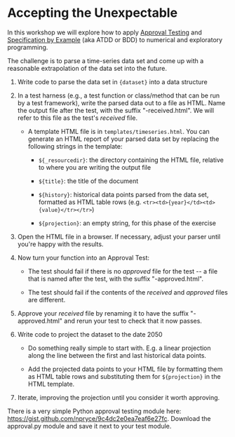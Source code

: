Accepting the Unexpectable
==========================

In this workshop we will explore how to apply [Approval Testing] and
[Specification by Example] (aka ATDD or BDD) to numerical and
exploratory programming.

The challenge is to parse a time-series data set and come up with a
reasonable extrapolation of the data set into the future.

1. Write code to parse the data set in `{dataset}` into a data
   structure

2. In a test harness (e.g., a test function or class/method that can
   be run by a test framework), write the parsed data out to a file as
   HTML. Name the output file after the test, with the suffix
   "-received.html".  We will refer to this file as the test's
   _received_ file.

    * A template HTML file is in `templates/timeseries.html`.  You can
      generate an HTML report of your parsed data set by replacing the
      following strings in the template:

        * `${_resourcedir}`: the directory containing the HTML file,
          relative to where you are writing the output file

        * `${title}`: the title of the document

        * `${history}`: historical data points parsed from the data
          set, formatted as HTML table rows
          (e.g. `<tr><td>{year}</td><td>{value}</tr></tr>`)

        * `${projection}`: an empty string, for this phase of the exercise

2. Open the HTML file in a browser.  If necessary, adjust your parser
   until you're happy with the results.

3. Now turn your function into an Approval Test:

    * The test should fail if there is no _approved_ file for the test
      -- a file that is named after the test, with the suffix
      "-approved.html".

    * The test should fail if the contents of the _received_ and
      _approved_ files are different.

4. Approve your _received_ file by renaming it to have the suffix
"-approved.html" and rerun your test to check that it now passes.

5. Write code to project the dataset to the date 2050

    * Do something really simple to start with. E.g. a linear
      projection along the line between the first and last historical
      data points.

    * Add the projected data points to your HTML file by formatting
      them as HTML table rows and substituting them for
      `${projection}` in the HTML template.

6. Iterate, improving the projection until you consider it worth approving.


There is a very simple Python approval testing module here:
https://gist.github.com/npryce/9c4dc2e0ea7eaf6e27fc. Download the
approval.py module and save it next to your test module.



[Specification by Example]: http://en.wikipedia.org/wiki/Specification_by_example
[Approval Testing]: http://approvaltests.com

